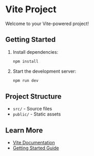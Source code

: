 # Vite Project

Welcome to your Vite-powered project!

## Getting Started

1. Install dependencies:
    ```bash
    npm install
    ```
2. Start the development server:
    ```bash
    npm run dev
    ```

## Project Structure

- `src/` - Source files
- `public/` - Static assets

## Learn More

- [Vite Documentation](https://vitejs.dev/)
- [Getting Started Guide](https://vitejs.dev/guide/)